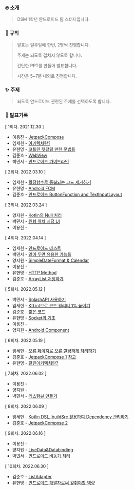 ### 🔥 소개

> DSM 1학년 안드로이드 팀 스터디입니다.

### 📘 규칙

> 발표는 일주일에 한번, 2명씩 진행합니다.
>
> 주제는 되도록 겹치지 않도록 합니다.
>
> 간단한 PPT를 만들어 발표합니다.
>
> 시간은 5~7분 내외로 진행합니다.

### ✨ 주제

> 되도록 안드로이드 관련된 주제를 선택하도록 합니다.

### 📖 발표기록

[ 1회차. 2021.12.30 ]

* 이용진 - [JetpackCompose](https://github.com/DSM-Android-Study/DSM-Android-Study/tree/main/2021.12.30/%EC%9D%B4%EC%9A%A9%EC%A7%84)
* 임세현 - [아키텍처란?](https://github.com/DSM-Android-Study/DSM-Android-Study/tree/main/2021.12.30/%EC%9E%84%EC%84%B8%ED%98%84)
* 유현명 - [코틀린 헷갈릴 만한 문법들](https://github.com/DSM-Android-Study/DSM-Android-Study/tree/main/2021.12.30/유현명)
* 김준호 - [WebView](https://github.com/DSM-Android-Study/DSM-Android-Study/tree/main/2021.12.30/김준호)
* 박민서 - [안드로이드 가이드라인](https://github.com/DSM-Android-Study/DSM-Android-Study/tree/main/2021.12.30/%EB%B0%95%EB%AF%BC%EC%84%9C)

[ 2회차. 2022.03.10 ]

* 임세현 - [확장함수로 중복되는 코드 제거하기](https://github.com/DSM-Android-Study/DSM-Android-Study/tree/main/2022.03.10/%EC%9E%84%EC%84%B8%ED%98%84)
* 유현명 - [Android FCM](https://github.com/DSM-Android-Study/DSM-Android-Study/tree/main/2022.03.10/유현명)
* 김준호 - [안드로이드 ButtonFunction and TextInputLayout](https://github.com/DSM-Android-Study/DSM-Android-Study/tree/main/2022.03.10/김준호)

[ 3회차. 2022.03.24 ]

* 양지원 - [Kotlin의 Null 처리](https://github.com/DSM-Android-Study/DSM-Android-Study/tree/main/2022.03.24/%EC%96%91%EC%A7%80%EC%9B%90)
* 박민서 - [원형 위치 지정 UI](https://github.com/DSM-Android-Study/DSM-Android-Study/tree/main/2022.03.24/박민서)
* 이용진 - []()

[ 4회차. 2022.04.14 ]

* 임세현 - [안드로이드 테스트](https://github.com/DSM-Android-Study/DSM-Android-Study/tree/main/2022.04.14/%EC%9E%84%EC%84%B8%ED%98%84)
* 박민서 - [알아 두면 유용한 기능들](https://github.com/DSM-Android-Study/DSM-Android-Study/tree/main/2022.04.14/%EB%B0%95%EB%AF%BC%EC%84%9C)
* 양지원 - [SimpleDateFormat & Calendar](https://github.com/DSM-Android-Study/DSM-Android-Study/tree/main/2022.04.14/%EC%96%91%EC%A7%80%EC%9B%90)
* 이용진 -
* 유현명 - [HTTP Method](https://github.com/DSM-Android-Study/DSM-Android-Study/tree/main/2022.04.14/유현명)
* 김준호 - [ArrayList 저장하기](https://github.com/DSM-Android-Study/DSM-Android-Study/tree/main/2022.04.14/김준호)

[ 5회차. 2022.05.12 ]

* 박민서 - [SplashAPI 사용하기](https://github.com/DSM-Android-Study/DSM-Android-Study/blob/main/2022.05.12/%EB%B0%95%EB%AF%BC%EC%84%9C/SplashActivity.md)
* 임세현 - [KtLint으로 코드 퀄리티 1% 높이기](https://github.com/DSM-Android-Study/DSM-Android-Study/tree/main/2022.05.12/%EC%9E%84%EC%84%B8%ED%98%84)
* 김준호 - [짧은 코드](https://github.com/DSM-Android-Study/DSM-Android-Study/tree/main/2022.05.12/김준호)
* 유현명 - [Socket의 기초](https://github.com/DSM-Android-Study/DSM-Android-Study/tree/main/2022.05.12/%EC%9C%A0%ED%98%84%EB%AA%85)
* 이용진 - []()
* 양지원 - [Android Component](https://github.com/DSM-Android-Study/DSM-Android-Study/tree/main/2022.05.12/%EC%96%91%EC%A7%80%EC%9B%90)

[ 6회차. 2022.05.19 ]

* 임세현 - [오류 페이지로 오류 깔끔하게 처리하기](https://github.com/DSM-Android-Study/DSM-Android-Study/tree/main/2022.05.19/%EC%9E%84%EC%84%B8%ED%98%84)
* 김준호 - [JetpackCompose 1](https://github.com/DSM-Android-Study/DSM-Android-Study/tree/main/2022.05.19/김준호) [참고](https://github.com/kimjjunho/JetpackCompose/tree/main/DMSCompose)
* 유현명 - [클린아키텍처란?](https://github.com/DSM-Android-Study/DSM-Android-Study/tree/main/2022.05.19/유현명)

[ 7회차. 2022.06.02 ]

* 이용진 -
* 양지원 -
* 박민서 - [커스텀뷰 만들기](https://github.com/DSM-Android-Study/DSM-Android-Study/blob/main/2022.06.02/박민서/CustomView.md)

[ 8회차. 2022.06.09 ]

* 임세현 - [Kotlin DSL, buildSrc 활용하여 Dependency 관리하기](https://github.com/DSM-Android-Study/DSM-Android-Study/tree/main/2022.06.09/%EC%9E%84%EC%84%B8%ED%98%84)
* 김준호 - [JetpackCompose 2](https://github.com/DSM-Android-Study/DSM-Android-Study/tree/main/2022.06.09/김준호)

[ 9회차. 2022.06.16 ]

* 이용진 -
* 양지원 - [LiveData&Databinding](https://github.com/DSM-Android-Study/DSM-Android-Study/tree/main/2022.06.16/%EC%96%91%EC%A7%80%EC%9B%90)
* 박민서 - [안드로이드 비동기 처리](https://github.com/DSM-Android-Study/DSM-Android-Study/blob/main/2022.06.16/박민서/안드로이드%20비동기%20처리.md)

[ 10회차. 2022.06.30 ]

* 김준호 - [ListAdapter](https://github.com/DSM-Android-Study/DSM-Android-Study/tree/main/2022.06.30/김준호)
* 유현명 - [안드로이드 개발자로써 갖춰야할 역량](https://github.com/DSM-Android-Study/DSM-Android-Study/tree/main/2022.06.30/%EC%9C%A0%ED%98%84%EB%AA%85)
